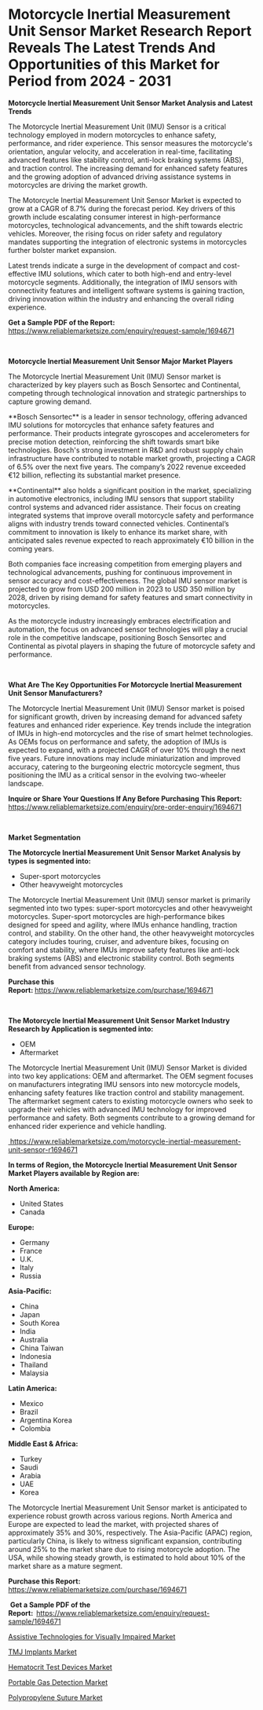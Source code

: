 <p><h1>Motorcycle Inertial Measurement Unit Sensor Market Research Report Reveals The Latest Trends And Opportunities of this Market for Period from 2024 - 2031</h1></p><p><strong>Motorcycle Inertial Measurement Unit Sensor Market Analysis and Latest Trends</strong></p>
<p><p>The Motorcycle Inertial Measurement Unit (IMU) Sensor is a critical technology employed in modern motorcycles to enhance safety, performance, and rider experience. This sensor measures the motorcycle's orientation, angular velocity, and acceleration in real-time, facilitating advanced features like stability control, anti-lock braking systems (ABS), and traction control. The increasing demand for enhanced safety features and the growing adoption of advanced driving assistance systems in motorcycles are driving the market growth.</p><p>The Motorcycle Inertial Measurement Unit Sensor Market is expected to grow at a CAGR of 8.7% during the forecast period. Key drivers of this growth include escalating consumer interest in high-performance motorcycles, technological advancements, and the shift towards electric vehicles. Moreover, the rising focus on rider safety and regulatory mandates supporting the integration of electronic systems in motorcycles further bolster market expansion. </p><p>Latest trends indicate a surge in the development of compact and cost-effective IMU solutions, which cater to both high-end and entry-level motorcycle segments. Additionally, the integration of IMU sensors with connectivity features and intelligent software systems is gaining traction, driving innovation within the industry and enhancing the overall riding experience.</p></p>
<p><strong>Get a Sample PDF of the Report:&nbsp;</strong> <a href="https://www.reliablemarketsize.com/enquiry/request-sample/1694671?utm_campaign=1766&utm_medium=2&utm_source=Github&utm_content=ia&utm_term=17122024&utm_id=motorcycle-inertial-measurement-unit-sensor">https://www.reliablemarketsize.com/enquiry/request-sample/1694671</a></p>
<p>&nbsp;</p>
<p><strong>Motorcycle Inertial Measurement Unit Sensor Major Market Players</strong></p>
<p><p>The Motorcycle Inertial Measurement Unit (IMU) Sensor market is characterized by key players such as Bosch Sensortec and Continental, competing through technological innovation and strategic partnerships to capture growing demand.</p><p>**Bosch Sensortec** is a leader in sensor technology, offering advanced IMU solutions for motorcycles that enhance safety features and performance. Their products integrate gyroscopes and accelerometers for precise motion detection, reinforcing the shift towards smart bike technologies. Bosch's strong investment in R&D and robust supply chain infrastructure have contributed to notable market growth, projecting a CAGR of 6.5% over the next five years. The company’s 2022 revenue exceeded €12 billion, reflecting its substantial market presence.</p><p>**Continental** also holds a significant position in the market, specializing in automotive electronics, including IMU sensors that support stability control systems and advanced rider assistance. Their focus on creating integrated systems that improve overall motorcycle safety and performance aligns with industry trends toward connected vehicles. Continental’s commitment to innovation is likely to enhance its market share, with anticipated sales revenue expected to reach approximately €10 billion in the coming years. </p><p>Both companies face increasing competition from emerging players and technological advancements, pushing for continuous improvement in sensor accuracy and cost-effectiveness. The global IMU sensor market is projected to grow from USD 200 million in 2023 to USD 350 million by 2028, driven by rising demand for safety features and smart connectivity in motorcycles. </p><p>As the motorcycle industry increasingly embraces electrification and automation, the focus on advanced sensor technologies will play a crucial role in the competitive landscape, positioning Bosch Sensortec and Continental as pivotal players in shaping the future of motorcycle safety and performance.</p></p>
<p>&nbsp;</p>
<p><strong>What Are The Key Opportunities For Motorcycle Inertial Measurement Unit Sensor Manufacturers?</strong></p>
<p><p>The Motorcycle Inertial Measurement Unit (IMU) Sensor market is poised for significant growth, driven by increasing demand for advanced safety features and enhanced rider experience. Key trends include the integration of IMUs in high-end motorcycles and the rise of smart helmet technologies. As OEMs focus on performance and safety, the adoption of IMUs is expected to expand, with a projected CAGR of over 10% through the next five years. Future innovations may include miniaturization and improved accuracy, catering to the burgeoning electric motorcycle segment, thus positioning the IMU as a critical sensor in the evolving two-wheeler landscape.</p></p>
<p><strong>Inquire or Share Your Questions If Any Before Purchasing This Report:</strong> <a href="https://www.reliablemarketsize.com/enquiry/pre-order-enquiry/1694671?utm_campaign=1766&utm_medium=2&utm_source=Github&utm_content=ia&utm_term=17122024&utm_id=motorcycle-inertial-measurement-unit-sensor">https://www.reliablemarketsize.com/enquiry/pre-order-enquiry/1694671</a></p>
<p>&nbsp;</p>
<p><strong>Market Segmentation</strong></p>
<p><strong>The Motorcycle Inertial Measurement Unit Sensor Market Analysis by types is segmented into:</strong></p>
<p><ul><li>Super-sport motorcycles</li><li>Other heavyweight motorcycles</li></ul></p>
<p><p>The Motorcycle Inertial Measurement Unit (IMU) sensor market is primarily segmented into two types: super-sport motorcycles and other heavyweight motorcycles. Super-sport motorcycles are high-performance bikes designed for speed and agility, where IMUs enhance handling, traction control, and stability. On the other hand, the other heavyweight motorcycles category includes touring, cruiser, and adventure bikes, focusing on comfort and stability, where IMUs improve safety features like anti-lock braking systems (ABS) and electronic stability control. Both segments benefit from advanced sensor technology.</p></p>
<p><strong>Purchase this Report:&nbsp;</strong><a href="https://www.reliablemarketsize.com/purchase/1694671?utm_campaign=1766&utm_medium=2&utm_source=Github&utm_content=ia&utm_term=17122024&utm_id=motorcycle-inertial-measurement-unit-sensor">https://www.reliablemarketsize.com/purchase/1694671</a></p>
<p>&nbsp;</p>
<p><strong>The Motorcycle Inertial Measurement Unit Sensor Market Industry Research by Application is segmented into:</strong></p>
<p><ul><li>OEM</li><li>Aftermarket</li></ul></p>
<p><p>The Motorcycle Inertial Measurement Unit (IMU) Sensor Market is divided into two key applications: OEM and aftermarket. The OEM segment focuses on manufacturers integrating IMU sensors into new motorcycle models, enhancing safety features like traction control and stability management. The aftermarket segment caters to existing motorcycle owners who seek to upgrade their vehicles with advanced IMU technology for improved performance and safety. Both segments contribute to a growing demand for enhanced rider experience and vehicle handling.</p></p>
<p><a href="https://www.reliablemarketsize.com/motorcycle-inertial-measurement-unit-sensor-r1694671?utm_campaign=1766&utm_medium=2&utm_source=Github&utm_content=ia&utm_term=17122024&utm_id=motorcycle-inertial-measurement-unit-sensor">&nbsp;https://www.reliablemarketsize.com/motorcycle-inertial-measurement-unit-sensor-r1694671</a></p>
<p><strong>In terms of Region, the Motorcycle Inertial Measurement Unit Sensor Market Players available by Region are:</strong></p>
<p>
    <p> <strong> North America: </strong>
        <ul>
            <li>United States</li>
            <li>Canada</li>
        </ul>
        </p> 
    <p> <strong> Europe: </strong>
        <ul>
            <li>Germany</li>
            <li>France</li>
            <li>U.K.</li>
            <li>Italy</li>
            <li>Russia</li>
        </ul>
        </p> 
    <p> <strong> Asia-Pacific: </strong>
        <ul>
            <li>China</li>
            <li>Japan</li>
            <li>South Korea</li>
            <li>India</li>
            <li>Australia</li>
            <li>China Taiwan</li>
            <li>Indonesia</li>
            <li>Thailand</li>
            <li>Malaysia</li>
        </ul>
        </p> 
    <p> <strong> Latin America: </strong>
        <ul>
            <li>Mexico</li>
            <li>Brazil</li>
            <li>Argentina Korea</li>
            <li>Colombia</li>
        </ul>
        </p> 
    <p> <strong> Middle East & Africa: </strong>
        <ul>
            <li>Turkey</li>
            <li>Saudi</li>
            <li>Arabia</li>
            <li>UAE</li>
            <li>Korea</li>
        </ul>
    </p>
    </p>
<p><p>The Motorcycle Inertial Measurement Unit Sensor market is anticipated to experience robust growth across various regions. North America and Europe are expected to lead the market, with projected shares of approximately 35% and 30%, respectively. The Asia-Pacific (APAC) region, particularly China, is likely to witness significant expansion, contributing around 25% to the market share due to rising motorcycle adoption. The USA, while showing steady growth, is estimated to hold about 10% of the market share as a mature segment.</p></p>
<p><strong>Purchase this Report: </strong><a href="https://www.reliablemarketsize.com/purchase/1694671?utm_campaign=1766&utm_medium=2&utm_source=Github&utm_content=ia&utm_term=17122024&utm_id=motorcycle-inertial-measurement-unit-sensor">https://www.reliablemarketsize.com/purchase/1694671</a></p>
<p>&nbsp;<strong>Get a Sample PDF of the Report:&nbsp;&nbsp;</strong><a href="https://www.reliablemarketsize.com/enquiry/request-sample/1694671?utm_campaign=1766&utm_medium=2&utm_source=Github&utm_content=ia&utm_term=17122024&utm_id=motorcycle-inertial-measurement-unit-sensor">https://www.reliablemarketsize.com/enquiry/request-sample/1694671</a></p>
<p><strong></strong></p>
<p><p><a href="https://www.linkedin.com/pulse/a-mkt-nova-vc8zf?utm_campaign=1766&utm_medium=2&utm_source=Github&utm_content=ia&utm_term=17122024&utm_id=motorcycle-inertial-measurement-unit-sensor">Assistive Technologies for Visually Impaired Market</a></p><p><a href="https://www.linkedin.com/pulse/tmj-implants-market-size-set-grow-rapidly-over-forecast-period-7wybf?utm_campaign=1766&utm_medium=2&utm_source=Github&utm_content=ia&utm_term=17122024&utm_id=motorcycle-inertial-measurement-unit-sensor">TMJ Implants Market</a></p><p><a href="https://www.linkedin.com/pulse/hematocrit-test-devices-market-analysis-indicates-favorable-growth-vj8pf?utm_campaign=1766&utm_medium=2&utm_source=Github&utm_content=ia&utm_term=17122024&utm_id=motorcycle-inertial-measurement-unit-sensor">Hematocrit Test Devices Market</a></p><p><a href="https://www.linkedin.com/pulse/latest-trends-applications-growth-forecast-global-portable-xwqmf?utm_campaign=1766&utm_medium=2&utm_source=Github&utm_content=ia&utm_term=17122024&utm_id=motorcycle-inertial-measurement-unit-sensor">Portable Gas Detection Market</a></p><p><a href="https://www.linkedin.com/pulse/driving-forces-behind-polypropylene-suture-market-expansion-expected-b2q1e?utm_campaign=1766&utm_medium=2&utm_source=Github&utm_content=ia&utm_term=17122024&utm_id=motorcycle-inertial-measurement-unit-sensor">Polypropylene Suture Market</a></p></p>